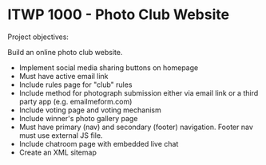 # ITWP 1000 - Photo Club Website

Project objectives:

Build an online photo club website.
- Implement social media sharing buttons on homepage
- Must have active email link
- Include rules page for "club" rules
- Include method for photograph submission either via email link or a third party app (e.g. emailmeform.com)
- Include voting page and voting mechanism
- Include winner's photo gallery page
- Must have primary (nav) and secondary (footer) navigation. Footer nav must use external JS file.
- Include chatroom page with embedded live chat
- Create an XML sitemap
